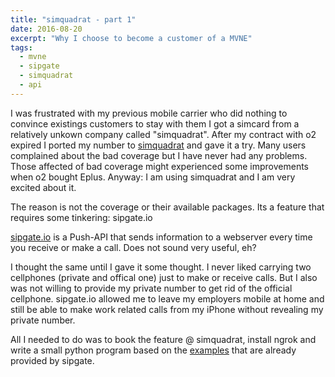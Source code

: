 ```yaml
---
title: "simquadrat - part 1"
date: 2016-08-20
excerpt: "Why I choose to become a customer of a MVNE"
tags: 
  - mvne
  - sipgate
  - simquadrat
  - api
---
```


I was frustrated with my previous mobile carrier who did nothing to convince existings customers to stay with them I got a simcard from a relatively unkown company called "simquadrat". 
After my contract with o2 expired I ported my number to [simquadrat](http://smqdr.at/hVTNugrW) and gave it a try.
Many users complained about the bad coverage but I have never had any problems. Those affected of bad coverage might experienced some improvements when o2 bought Eplus.
Anyway: I am using simquadrat and I am very excited about it.

The reason is not the coverage or their available packages. Its a feature that requires some tinkering: sipgate.io

[sipgate.io](https://www.sipgate.io/de) is a Push-API that sends information to a webserver every time you receive or make a call.
Does not sound very useful, eh?

I thought the same until I gave it some thought. I never liked carrying two cellphones (private and offical one) just to make or receive calls.
But I also was not willing to provide my private number to get rid of the official cellphone.
sipgate.io allowed me to leave my employers mobile at home and still be able to make work related calls from my iPhone without revealing my private number.

All I needed to do was to book the feature @ simquadrat, install ngrok and write a small python program based on the [examples](https://github.com/sipgate/sipgate.io/tree/master/examples) that are already provided by sipgate.
